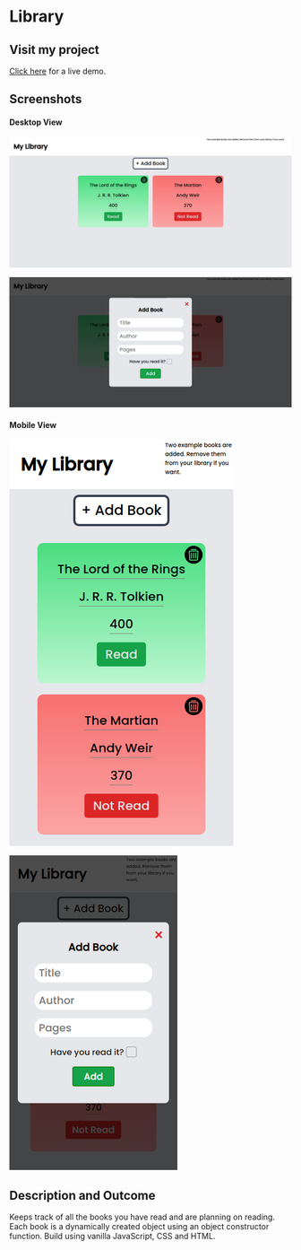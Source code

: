 # Library

## Visit my project
[Click here](https://saad-hu.github.io/project-library/) for a live demo.

## Screenshots
#### Desktop View
![](/images/library-demo.png)

![](/images/library-demo-1.png)
#### Mobile View
![](/images/library-mob-demo.png)

![](/images/library-mob-demo-1.png)

## Description and Outcome
Keeps track of all the books you have read and are planning on reading. Each book is a dynamically created object using an object constructor function. Build using vanilla JavaScript, CSS and HTML.
